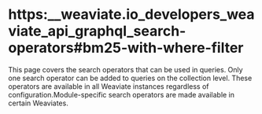 # https:\_\_weaviate.io_developers_weaviate_api_graphql_search-operators#bm25-with-where-filter

This page covers the search operators that can be used in queries. Only one search operator can be added to queries on the collection level. These operators are available in all Weaviate instances regardless of configuration.Module-specific search operators are made available in certain Weaviates.
